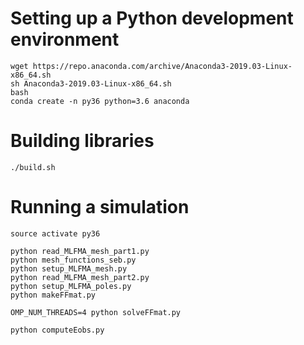 # Setting up a Python development environment

```
wget https://repo.anaconda.com/archive/Anaconda3-2019.03-Linux-x86_64.sh
sh Anaconda3-2019.03-Linux-x86_64.sh
bash
conda create -n py36 python=3.6 anaconda
```

# Building libraries

```
./build.sh
```

# Running a simulation
```
source activate py36
```
```
python read_MLFMA_mesh_part1.py
python mesh_functions_seb.py
python setup_MLFMA_mesh.py
python read_MLFMA_mesh_part2.py
python setup_MLFMA_poles.py
python makeFFmat.py
```
```
OMP_NUM_THREADS=4 python solveFFmat.py
```

```
python computeEobs.py
```